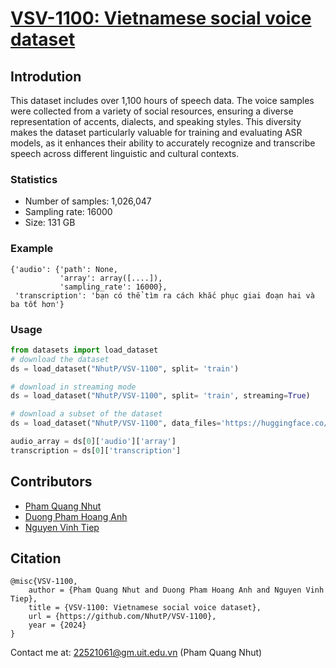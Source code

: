 
# [VSV-1100: Vietnamese social voice dataset](https://huggingface.co/datasets/NhutP/VSV-1100)
## Introdution

This dataset includes over 1,100 hours of speech data. The voice samples were collected from a variety of social resources, ensuring a diverse representation of accents, dialects, and speaking styles. This diversity makes the dataset particularly valuable for training and evaluating ASR models, as it enhances their ability to accurately recognize and transcribe speech across different linguistic and cultural contexts.

### Statistics
- Number of samples: 1,026,047
- Sampling rate: 16000
- Size: 131 GB


### Example
```
{'audio': {'path': None,
           'array': array([....]),
           'sampling_rate': 16000},
 'transcription': 'bạn có thể tìm ra cách khắc phục giai đoạn hai và ba tốt hơn'} 
```

### Usage

```python
from datasets import load_dataset
# download the dataset
ds = load_dataset("NhutP/VSV-1100", split= 'train')

# download in streaming mode
ds = load_dataset("NhutP/VSV-1100", split= 'train', streaming=True)

# download a subset of the dataset
ds = load_dataset("NhutP/VSV-1100", data_files='https://huggingface.co/datasets/NhutP/VSV-1100/resolve/main/data/train-00000-of-00027.parquet') # go to Files and versions

audio_array = ds[0]['audio']['array']
transcription = ds[0]['transcription']
```


## Contributors
 
- [Pham Quang Nhut](https://github.com/NhutP) 
- [Duong Pham Hoang Anh](https://github.com/HoangAnh109)
- [Nguyen Vinh Tiep](https://github.com/tiep-mmlab)


## Citation

```
@misc{VSV-1100,
    author = {Pham Quang Nhut and Duong Pham Hoang Anh and Nguyen Vinh Tiep},
    title = {VSV-1100: Vietnamese social voice dataset},
    url = {https://github.com/NhutP/VSV-1100},
    year = {2024}
}
```

Contact me at: 22521061@gm.uit.edu.vn (Pham Quang Nhut)

